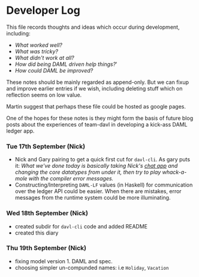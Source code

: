 
# Developer Log

This file records thoughts and ideas which occur during development, including:

- _What worked well?_
- _What was tricky?_
- _What didn't work at all?_
- _How did being DAML driven help things?_'
- _How could DAML be improved?_

These notes should be mainly regarded as append-only. But we can fixup and improve earlier entries if we wish, including deleting stuff which on reflection seems on low value.

Martin suggest that perhaps these file could be hosted as google pages.

One of the hopes for these notes is they might form the basis of future blog posts about the experiences of team-davl in developing a kick-ass DAML ledger app.


### Tue 17th September (Nick)

- Nick and Gary pairing to get a quick first cut for `davl-cli`. As gary puts it: _What we've done today is basically taking Nick's [chat app](https://github.com/digital-asset/daml/tree/master/language-support/hs/bindings/examples/chat) and changing the core datatypes from under it, then try to play whack-a-mole with the compiler error messages._
- Constructing/Interpreting `DAML-LF` values (in Haskell) for communication over the ledger API could be easier. When there are mistakes, error messages from the runtime system could be more illuminating.


### Wed 18th September (Nick)

- created subdir for `davl-cli` code and added README
- created this diary


### Thu 19th September (Nick)

- fixing model version 1. DAML and spec.
- choosing simpler un-compunded names: i.e `Holiday`, `Vacation`
